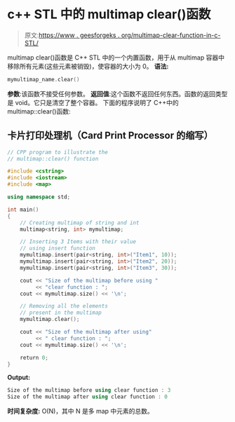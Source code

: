 # c++ STL 中的 multimap clear()函数

> 原文:[https://www . geesforgeks . org/multimap-clear-function-in-c-STL/](https://www.geeksforgeeks.org/multimap-clear-function-in-c-stl/)

multimap clear()函数是 C++ STL 中的一个内置函数，用于从 multimap 容器中移除所有元素(这些元素被销毁)，使容器的大小为 0。
**语法:**

```cpp
mymultimap_name.clear()
```

**参数**:该函数不接受任何参数。
**返回值**:这个函数不返回任何东西。函数的返回类型是 void。它只是清空了整个容器。
下面的程序说明了 C++中的 multimap::clear()函数:

## 卡片打印处理机（Card Print Processor 的缩写）

```cpp
// CPP program to illustrate the
// multimap::clear() function

#include <cstring>
#include <iostream>
#include <map>

using namespace std;

int main()
{
    // Creating multimap of string and int
    multimap<string, int> mymultimap;

    // Inserting 3 Items with their value
    // using insert function
    mymultimap.insert(pair<string, int>("Item1", 10));
    mymultimap.insert(pair<string, int>("Item2", 20));
    mymultimap.insert(pair<string, int>("Item3", 30));

    cout << "Size of the multimap before using "
         << "clear function : ";
    cout << mymultimap.size() << '\n';

    // Removing all the elements
    // present in the multimap
    mymultimap.clear();

    cout << "Size of the multimap after using"
         << " clear function : ";
    cout << mymultimap.size() << '\n';

    return 0;
}
```

**Output:** 

```cpp
Size of the multimap before using clear function : 3
Size of the multimap after using clear function : 0
```

**时间复杂度:** O(N)，其中 N 是多 map 中元素的总数。
